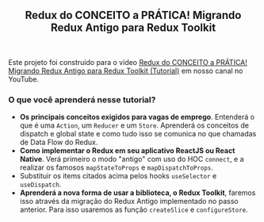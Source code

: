 <div align="center">
<h2>Redux do CONCEITO a PRÁTICA! Migrando Redux Antigo para Redux Toolkit  
</h2>

<br>
</div>

Este projeto foi construído para o vídeo [Redux do CONCEITO a PRÁTICA! Migrando Redux Antigo para Redux Toolkit (Tutorial)](https://youtu.be/HGMd3dbB-lM) em nosso canal no YouTube.

### O que você aprenderá nesse tutorial?

- <b>Os principais conceitos exigidos para vagas de emprego</b>. Entenderá o que é uma `Action`, um `Reducer` e um `Store`. Aprenderá os conceitos de dispatch e global state e como tudo isso se comunica no que chamadas de Data Flow do Redux.
  <br>
- <b>Como implementar o Redux em seu aplicativo ReactJS ou React Native</b>. Verá primeiro o modo "antigo" com uso do HOC `connect`, e a realizar os famosos `mapStateToProps` e `mapDispatchToProps`.
  <br>
- Substituir os items citados acima pelos hooks `useSelector` e `useDispatch`.
  <br>
- <b>Aprenderá a nova forma de usar a biblioteca, o Redux Toolkit</b>, faremos isso através da migração do Redux Antigo implementado no passo anterior. Para isso usaremos as função `createSlice` e `configureStore`.

